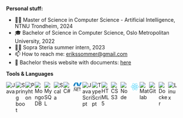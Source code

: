**Personal stuff:** 
- 👨‍💻 Master of Science in Computer Science - Artificial Intelligence, NTNU Trondheim, 2024
- 🎓 Bachelor of Science in Computer Science, Oslo Metropolitan University, 2022
- 👨‍🎓 Sopra Steria summer intern, 2023
- 📫 How to reach me: erikssommer@gmail.com
- 📝 Bachelor thesis website with documents: <a href="https://bachelorgruppe-fremtind.github.io/oversikt/">here</a>

**Tools & Languages**

<a href="https://github.com/erikssommer/Car-configuration-system">
    <img align="left" alt="Java" width="26px" src="https://img.icons8.com/color/48/000000/java-coffee-cup-logo.png" />
</a>

<a href="https://github.com/erikssommer/OppgLfWebProgV21">
    <img align="left" alt="Spring boot" width="26px" src="https://img.icons8.com/color/48/000000/spring-logo.png" />
</a>

<a href="https://github.com/erikssommer/intro-ai">
    <img align="left" alt="Pyhton" width="26px" src="https://img.icons8.com/color/48/000000/python.png" />
</a>

<a href="https://github.com/erikssommer/geolife-gps-trajectory-dataset-mongodb">
    <img align="left" alt="MongoDB" width="26px" src="https://img.icons8.com/color/48/000000/mongodb.png"/>
</a>

<a href="https://github.com/erikssommer/geolife-gps-trajectory-dataset-mysql">
    <img align="left" alt="MySQL" width="26px" src="https://img.icons8.com/color/48/000000/mysql.png"/>
</a>

<a href="https://github.com/erikssommer/real-time-banking-transaction-system">
    <img align="left" alt="Scala" width="26px" src="https://cdn-icons-png.flaticon.com/512/6132/6132220.png" />
</a>

<a href="https://github.com/webappmet/boatline">
    <img align="left" alt="C#" width="26px" src="https://img.icons8.com/color/48/000000/c-sharp-logo.png"/>
</a>

<a href="https://github.com/webappmet/boatline">
    <img align="left" alt="dotnet" width="26px" src="https://raw.githubusercontent.com/devicons/devicon/master/icons/dot-net/dot-net-original-wordmark.svg"/>
</a>

<a href="https://github.com/datamet/online-store">
    <img align="left" alt="JavaScript" width="26px" src="https://img.icons8.com/color/48/000000/javascript.png" />
</a>

<img align="left" alt="TypeScript" width="26px" src="https://img.icons8.com/color/48/000000/typescript.png" />

<a href="https://github.com/KristianSorum/FinalProject">
    <img align="left" alt="HTML5" width="26px" src="https://img.icons8.com/color/48/000000/html-5.png" />
</a>

<a href="https://github.com/KristianSorum/FinalProject">
    <img align="left" alt="CSS3" width="26px" src="https://img.icons8.com/color/48/000000/css3.png" />
</a>

<a href="https://github.com/datamet/online-store">
    <img align="left" alt="Node" width="26px" src="https://img.icons8.com/color/48/000000/nodejs.png" />
</a>
    
<a href="https://github.com/webappmet/boatline">
    <img align="left" alt="React" width="26px" src="https://raw.githubusercontent.com/github/explore/80688e429a7d4ef2fca1e82350fe8e3517d3494d/topics/react/react.png" />
</a>

<a href="https://github.com/erikssommer/MatlabNumMet">
    <img align="left" alt="Matlab" width="26px" src="https://user-images.githubusercontent.com/55551449/108742889-84b4ec80-7538-11eb-9aee-6e2d0a0b7819.png" />
</a>

<a href="https://git-scm.com">
    <img align="left" alt="Git" width="26px" src="https://img.icons8.com/color/48/000000/git.png" />
</a>

<a href="https://github.com/datamet/online-store">
    <img align="left" alt="Docker" width="26px" src="https://img.icons8.com/color/48/000000/docker.png"/>
</a>
<a href="https://github.com/erikssommer/operating-systems">
    <img align="left" alt="Linux" width="26px" src="https://img.icons8.com/color/48/000000/linux.png" />
</a>

